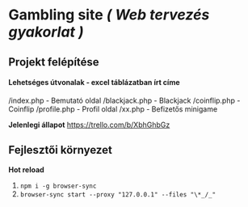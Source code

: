 # Gambling site _( Web tervezés gyakorlat )_

## Projekt felépítése

#### Lehetséges útvonalak - excel táblázatban írt címe

/index.php - Bemutató oldal
/blackjack.php - Blackjack
/coinflip.php - Coinflip
/profile.php - Profil oldal
/xx.php - Befizetős minigame

**Jelenlegi állapot**
https://trello.com/b/XbhGhbGz

## Fejlesztői környezet

**Hot reload**

1.  `npm i -g browser-sync`
2.  `browser-sync start --proxy "127.0.0.1" --files "\*_/_"`
